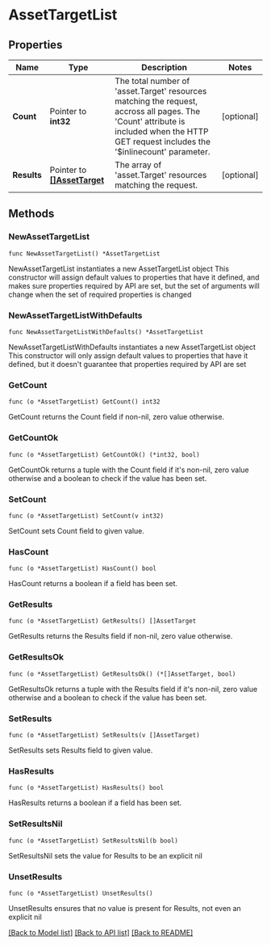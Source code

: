 # AssetTargetList

## Properties

Name | Type | Description | Notes
------------ | ------------- | ------------- | -------------
**Count** | Pointer to **int32** | The total number of &#39;asset.Target&#39; resources matching the request, accross all pages. The &#39;Count&#39; attribute is included when the HTTP GET request includes the &#39;$inlinecount&#39; parameter. | [optional] 
**Results** | Pointer to [**[]AssetTarget**](asset.Target.md) | The array of &#39;asset.Target&#39; resources matching the request. | [optional] 

## Methods

### NewAssetTargetList

`func NewAssetTargetList() *AssetTargetList`

NewAssetTargetList instantiates a new AssetTargetList object
This constructor will assign default values to properties that have it defined,
and makes sure properties required by API are set, but the set of arguments
will change when the set of required properties is changed

### NewAssetTargetListWithDefaults

`func NewAssetTargetListWithDefaults() *AssetTargetList`

NewAssetTargetListWithDefaults instantiates a new AssetTargetList object
This constructor will only assign default values to properties that have it defined,
but it doesn't guarantee that properties required by API are set

### GetCount

`func (o *AssetTargetList) GetCount() int32`

GetCount returns the Count field if non-nil, zero value otherwise.

### GetCountOk

`func (o *AssetTargetList) GetCountOk() (*int32, bool)`

GetCountOk returns a tuple with the Count field if it's non-nil, zero value otherwise
and a boolean to check if the value has been set.

### SetCount

`func (o *AssetTargetList) SetCount(v int32)`

SetCount sets Count field to given value.

### HasCount

`func (o *AssetTargetList) HasCount() bool`

HasCount returns a boolean if a field has been set.

### GetResults

`func (o *AssetTargetList) GetResults() []AssetTarget`

GetResults returns the Results field if non-nil, zero value otherwise.

### GetResultsOk

`func (o *AssetTargetList) GetResultsOk() (*[]AssetTarget, bool)`

GetResultsOk returns a tuple with the Results field if it's non-nil, zero value otherwise
and a boolean to check if the value has been set.

### SetResults

`func (o *AssetTargetList) SetResults(v []AssetTarget)`

SetResults sets Results field to given value.

### HasResults

`func (o *AssetTargetList) HasResults() bool`

HasResults returns a boolean if a field has been set.

### SetResultsNil

`func (o *AssetTargetList) SetResultsNil(b bool)`

 SetResultsNil sets the value for Results to be an explicit nil

### UnsetResults
`func (o *AssetTargetList) UnsetResults()`

UnsetResults ensures that no value is present for Results, not even an explicit nil

[[Back to Model list]](../README.md#documentation-for-models) [[Back to API list]](../README.md#documentation-for-api-endpoints) [[Back to README]](../README.md)



